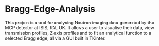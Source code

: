 # Bragg-Edge-Analysis

This project is a tool for analysing Neutron imaging data generated by the MCP detector at ISIS, RAL UK.
It allows a user to visualise their data, view transmission profiles, Z-axis profiles and to fit an analytical function 
to a selected Bragg edge, all via a GUI built in TKinter.

